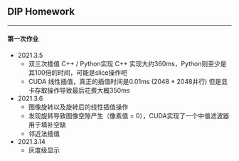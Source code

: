 ## DIP Homework
---
#### 第一次作业
- 2021.3.5
    - 双三次插值 C++ / Python实现 C++ 实现大约360ms，Python则至少是其100倍的时间，可能是slice操作吧
    - CUDA 线性插值，真正的插值时间是0.01ms (2048 * 2048并行) 但是显卡存取操作导致最后花费大概350ms
- 2021.3.6
    - 图像旋转以及旋转后的线性插值操作
    - 发现旋转导致图像空隙产生（像素值 = 0），CUDA实现了一个中值滤波器用于填补空缺
    - 邻近法插值
- 2021.3.14
    - 灰度级显示